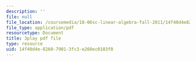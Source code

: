 ```yaml
---
description: ''
file: null
file_location: /coursemedia/18-06sc-linear-algebra-fall-2011/14f40d4e826079013fc3e260ec0103f0_M0Sa8fLOajA.pdf
file_type: application/pdf
resourcetype: Document
title: 3play pdf file
type: resource
uid: 14f40d4e-8260-7901-3fc3-e260ec0103f0
---
```

